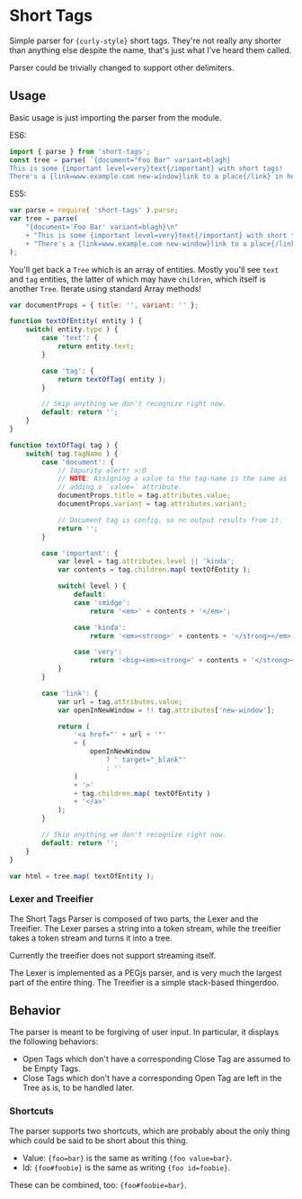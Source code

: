 Short Tags
==========

Simple parser for `{curly-style}` short tags.  They're not really any shorter than anything else despite the name, that's just what I've heard them called.

Parser could be trivially changed to support other delimiters.



Usage
-----

Basic usage is just importing the parser from the module.

ES6:

```js
import { parse } from 'short-tags';
const tree = parse( `{document="Foo Bar" variant=blagh}
This is some {important level=very}text{/important} with short tags!
There's a {link=www.example.com new-window}link to a place{/link} in here.` );
```

ES5:

```js
var parse = require( 'short-tags' ).parse;
var tree = parse(
	"{document='Foo Bar' variant=blagh}\n"
	+ "This is some {important level=very}text{/important} with short tags!\n"
	+ "There's a {link=www.example.com new-window}link to a place{/link} in here."
);
```

You'll get back a `Tree` which is an array of entities.  Mostly you'll see `text` and `tag` entities, the latter of which may have `children`, which itself is another `Tree`.  Iterate using standard Array methods!

```js
var documentProps = { title: '', variant: '' };

function textOfEntity( entity ) {
	switch( entity.type ) {
		case 'text': {
			return entity.text;
		}

		case 'tag': {
			return textOfTag( entity );
		}

		// Skip anything we don't recognize right now.
		default: return '';
	}
}

function textOfTag( tag ) {
	switch( tag.tagName ) {
		case 'document': {
			// Impurity alert! >:O
			// NOTE: Assigning a value to the tag-name is the same as
			// adding a `value=` attribute.
			documentProps.title = tag.attributes.value;
			documentProps.variant = tag.attributes.variant;

			// Document tag is config, so no output results from it.
			return '';
		}

		case 'important': {
			var level = tag.attributes.level || 'kinda';
			var contents = tag.children.map( textOfEntity );

			switch( level ) {
				default:
				case 'smidge':
					return '<em>' + contents + '</em>';

				case 'kinda':
					return '<em><strong>' + contents + '</strong></em>';

				case 'very':
					return '<big><em><strong>' + contents + '</strong></em></big>';
			}
		}

		case 'link': {
			var url = tag.attributes.value;
			var openInNewWindow = !! tag.attributes['new-window'];

			return (
				'<a href="' + url + '"'
				+ (
					openInNewWindow
						? ' target="_blank"'
						: ''
				)
				+ '>'
				+ tag.children.map( textOfEntity )
				+ '</a>'
			);
		}

		// Skip anything we don't recognize right now.
		default: return '';
	}
}

var html = tree.map( textOfEntity );
```


### Lexer and Treeifier

The Short Tags Parser is composed of two parts, the Lexer and the Treeifier.  The Lexer parses a string into a token stream, while the treeifier takes a token stream and turns it into a tree.

Currently the treeifier does not support streaming itself.

The Lexer is implemented as a PEGjs parser, and is very much the largest part of the entire thing.  The Treeifier is a simple stack-based thingerdoo.



Behavior
--------

The parser is meant to be forgiving of user input.  In particular, it displays the following behaviors:
- Open Tags which don't have a corresponding Close Tag are assumed to be Empty Tags.
- Close Tags which don't have a corresponding Open Tag are left in the Tree as is, to be handled later.


### Shortcuts

The parser supports two shortcuts, which are probably about the only thing which could be said to be short about this thing.

- Value: `{foo=bar}` is the same as writing `{foo value=bar}`.
- Id: `{foo#foobie}` is the same as writing `{foo id=foobie}`.

These can be combined, too: `{foo#foobie=bar}`.
